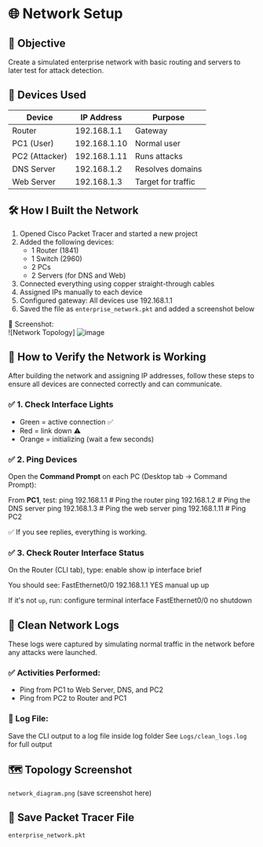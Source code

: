 # 🌐 Network Setup

## 🎯 Objective
Create a simulated enterprise network with basic routing and servers to later test for attack detection.

## 🧱 Devices Used

| Device         | IP Address     | Purpose         |
|----------------|----------------|-----------------|
| Router         | 192.168.1.1     | Gateway          |
| PC1 (User)     | 192.168.1.10    | Normal user      |
| PC2 (Attacker) | 192.168.1.11    | Runs attacks     |
| DNS Server     | 192.168.1.2     | Resolves domains |
| Web Server     | 192.168.1.3     | Target for traffic|


## 🛠️ How I Built the Network

1. Opened Cisco Packet Tracer and started a new project
2. Added the following devices:
   - 1 Router (1841)
   - 1 Switch (2960)
   - 2 PCs
   - 2 Servers (for DNS and Web)
3. Connected everything using copper straight-through cables
4. Assigned IPs manually to each device
5. Configured gateway: All devices use 192.168.1.1
6. Saved the file as `enterprise_network.pkt` and added a screenshot below

📸 Screenshot:  
![Network Topology]
![image](https://github.com/user-attachments/assets/306da64a-f17b-4eeb-bd32-b8af4ea42b50)

## 🔎 How to Verify the Network is Working

After building the network and assigning IP addresses, follow these steps to ensure all devices are connected correctly and can communicate.

### ✅ 1. Check Interface Lights
- Green = active connection ✅
- Red = link down ⚠️
- Orange = initializing (wait a few seconds)

### ✅ 2. Ping Devices
Open the **Command Prompt** on each PC (Desktop tab → Command Prompt):

From **PC1**, test:
ping 192.168.1.1 # Ping the router
ping 192.168.1.2 # Ping the DNS server
ping 192.168.1.3 # Ping the web server
ping 192.168.1.11 # Ping PC2

✅ If you see replies, everything is working.

### ✅ 3. Check Router Interface Status
On the Router (CLI tab), type:
enable
show ip interface brief

You should see:
FastEthernet0/0 192.168.1.1 YES manual up up

If it's not `up`, run:
configure terminal
interface FastEthernet0/0
no shutdown

## 🧾 Clean Network Logs

These logs were captured by simulating normal traffic in the network before any attacks were launched.

### ✅ Activities Performed:
- Ping from PC1 to Web Server, DNS, and PC2
- Ping from PC2 to Router and PC1

### 📄 Log File:
Save the CLI output to a log file inside log folder
See `Logs/clean_logs.log` for full output


## 🗺️ Topology Screenshot
`network_diagram.png` (save screenshot here)

## 📂 Save Packet Tracer File
`enterprise_network.pkt`
